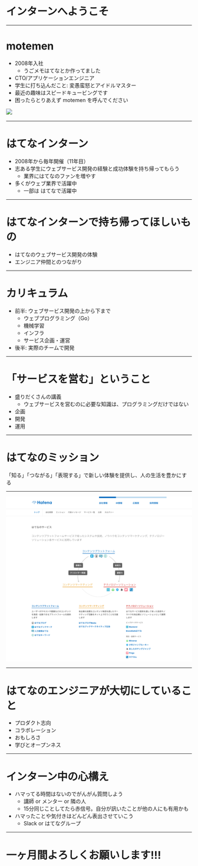 # インターンへようこそ

---

# motemen

* 2008年入社
  * うごメモはてなとか作ってました
* CTO/アプリケーションエンジニア
* 学生に打ち込んだこと: 変愚蛮怒とアイドルマスター
* 最近の趣味はスピードキュービングです
* 困ったらとりあえず motemen を呼んでください

![](https://motemen.github.io/images/1920.png)

---

# はてなインターン

* 2008年から毎年開催（11年目）
* 志ある学生にウェブサービス開発の経験と成功体験を持ち帰ってもらう
  * 業界にはてなのファンを増やす
* 多くがウェブ業界で活躍中
  * 一部は はてなで活躍中

---

# はてなインターンで持ち帰ってほしいもの

* はてなのウェブサービス開発の体験
* エンジニア仲間とのつながり

---

# カリキュラム

* 前半: ウェブサービス開発の上から下まで
  * ウェブプログラミング（Go）
  * 機械学習
  * インフラ
  * サービス企画・運営
* 後半: 実際のチームで開発

---

# 「サービスを営む」ということ

* 盛りだくさんの講義
  * ウェブサービスを営むのに必要な知識は、プログラミングだけではない
* 企画
* 開発
* 運用

---

# はてなのミッション

「知る」「つながる」「表現する」で新しい体験を提供し、人の生活を豊かにする

---

![](./images/hatena-business.png)

---

# はてなのエンジニアが大切にしていること

* プロダクト志向
* コラボレーション
* おもしろさ
* 学びとオープンネス

---

# インターン中の心構え

* ハマってる時間はないのでがんがん質問しよう
  * 講師 or メンター or 隣の人
  * 15分同じことしてたら赤信号。自分が訊いたことが他の人にも有用かも
* ハマったことや気付きはどんどん表出させていこう
  * Slack or はてなグループ

---

# 一ヶ月間よろしくお願いします!!!
